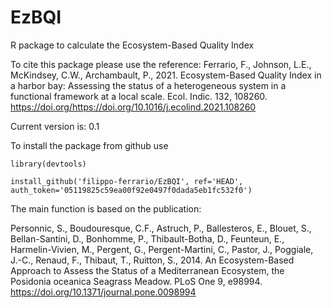 # EzBQI
 R package to calculate the Ecosystem-Based Quality Index

To cite this package please use the reference:
Ferrario, F., Johnson, L.E., McKindsey, C.W., Archambault, P., 2021. Ecosystem-Based Quality Index in a harbor bay: Assessing the status of a heterogeneous system in a functional framework at a local scale. Ecol. Indic. 132, 108260. https://doi.org/https://doi.org/10.1016/j.ecolind.2021.108260

Current version is: 0.1

To install the package from github use

```
library(devtools)

install_github('filippo-ferrario/EzBQI', ref='HEAD', auth_token='05119825c59ea00f92e0497f0dada5eb1fc532f0')
```



The main function is based on the publication:

Personnic, S., Boudouresque, C.F., Astruch, P., Ballesteros, E., Blouet, S., Bellan-Santini, D., Bonhomme, P., Thibault-Botha, D., Feunteun, E., Harmelin-Vivien, M., Pergent, G., Pergent-Martini, C., Pastor, J., Poggiale, J.-C., Renaud, F., Thibaut, T., Ruitton, S., 2014. An Ecosystem-Based Approach to Assess the Status of a Mediterranean Ecosystem, the Posidonia oceanica Seagrass Meadow. PLoS One 9, e98994. https://doi.org/10.1371/journal.pone.0098994

